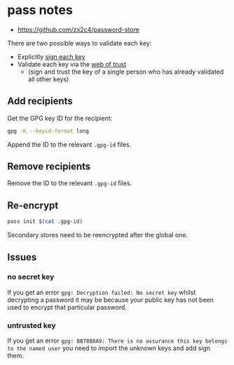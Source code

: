 # pass notes

* https://github.com/zx2c4/password-store


There are two possible ways to validate each key:

*  Explicitly [sign each key](https://www.gnupg.org/gph/en/manual/x56.html)
*  Validate each key via the [web of trust](https://www.gnupg.org/gph/en/manual/x334.html)
    * (sign and trust the key of a single person who has already validated all other keys)


## Add recipients

Get the GPG key ID for the recipient:

```sh
gpg -K --keyid-format long
```

Append the ID to the relevant `.gpg-id` files.

## Remove recipients

Remove the ID to the relevant `.gpg-id` files.

## Re-encrypt

```sh
pass init $(cat .gpg-id)
```

Secondary stores need to be reencrypted after the global one.


## Issues

### no secret key

If you get an error `gpg: Decryption failed: No secret key` whilst decrypting
a password it may be because your public key has not been used to encrypt that
particular password.

### untrusted key

If you get an error `gpg: BB78B8A9: There is no assurance this key belongs to the named user`
you need to import the unknown keys and add sign them.

